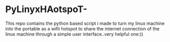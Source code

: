 # PyLinyxHAotspoT-
This repo contains the python based script i made to turn my linux machine into the portable as a wifii hotspot to share the internet connection of the linux machine through a simple user interface..very helpful  one:))
